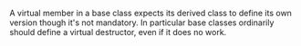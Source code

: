 A virtual member in a base class expects its derived class to define its own version though it's not mandatory. In particular base classes ordinarily should define a virtual destructor, even if it does no work.
